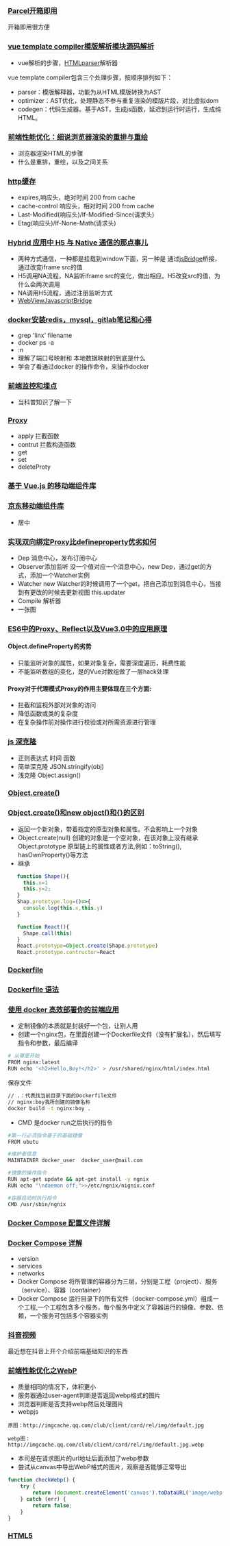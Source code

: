 ### [Parcel开箱即用](https://parceljs.org/getting_started.html)
开箱即用很方便

### [vue template compiler模版解析模块源码解析](https://blog.csdn.net/u014787301/article/details/85842963)
- vue解析的步骤，[HTMLparser](http://erik.eae.net/simplehtmlparser/)解析器

vue template compiler包含三个处理步骤，按顺序排列如下：
- parser：模版解释器，功能为从HTML模版转换为AST
- optimizer：AST优化，处理静态不参与重复渲染的模版片段，对比虚拟dom
- codegen：代码生成器。基于AST，生成js函数，延迟到运行时运行，生成纯HTML。

### [前端性能优化：细说浏览器渲染的重排与重绘](http://www.imooc.com/article/45936)
- 浏览器渲染HTML的步骤
- 什么是重排，重绘，以及之间关系

### [http缓存](https://mp.weixin.qq.com/s/vI2bxaFsFSB5rGC4Bkr8vQ)
- expires,响应头，绝对时间  200  from cache
- cache-control 响应头，相对时间 200  from cache
- Last-Modified(响应头)/If-Modified-Since(请求头)
- Etag(响应头)/If-None-Math(请求头)

### [Hybrid 应用中 H5 与 Native 通信的那点事儿](https://mp.weixin.qq.com/s/bq_i1KONEvmz5tZ2obKC5Q)
- 两种方式通信，一种都是挂载到window下面，另一种是 通过[jsBridge](https://github.com/lzyzsd/JsBridge)桥接，通过改变iframe src的值
- H5调用NA流程，NA监听iframe src的变化，做出相应。H5改变src的值，为什么会两次调用
- NA调用H5流程，通过注册监听方式
- [WebViewJavascriptBridge](https://github.com/marcuswestin/WebViewJavascriptBridge)

### [docker安装redis，mysql，gitlab笔记和心得](../../docs/docker/README.md)
- grep 'linx' filename
- docker ps -a
- :n
- 理解了端口号映射和 本地数据映射的到底是什么
- 学会了看通过docker 的操作命令，来操作docker


### [前端监控和埋点](https://juejin.im/post/5e9052916fb9a03c9843284f?utm_source=gold_browser_extension)
- 当科普知识了解一下



### [Proxy](https://developer.mozilla.org/zh-CN/docs/Web/JavaScript/Reference/Global_Objects/Proxy#%E7%A4%BA%E4%BE%8B)
- apply 拦截函数
- contrut 拦截构造函数
- get
- set
- deleteProty

### [基于 Vue.js 的移动端组件库](http://mint-ui.github.io/#!/zh-cn)
### [京东移动端组件库](http://nutui.jd.com/#/Button)
- 居中

### [实现双向绑定Proxy比defineproperty优劣如何](https://www.jianshu.com/p/2df6dcddb0d7)
- Dep 消息中心，发布订阅中心
- Observer添加监听 没一个值对应一个消息中心，new Dep，通过get的方式，添加一个Watcher实例
- Watcher new Watcher的时候调用了一个get，把自己添加到消息中心，当接到有更改的时候去更新视图 this.updater
- Compile 解析器
- 一张图

### [ES6中的Proxy、Reflect以及Vue3.0中的应用原理](https://blog.csdn.net/Creabine/article/details/87811207)
#### Object.defineProperty的劣势
- 只能监听对象的属性，如果对象复杂，需要深度遍历，耗费性能
- 不能监听数组的变化，是的Vue对数组做了一层hack处理
#### Proxy对于代理模式Proxy的作用主要体现在三个方面:
- 拦截和监视外部对对象的访问
- 降低函数或类的复杂度
- 在复杂操作前对操作进行校验或对所需资源进行管理

### [js 深克隆](https://blog.csdn.net/lyt_angularjs/article/details/86599820)
- 正则表达式  时间  函数
- 简单深克隆 JSON.stringify(obj)
- 浅克隆 Object.assign()

### [Object.create()](https://developer.mozilla.org/zh-CN/docs/Web/JavaScript/Reference/Global_Objects/Object/create)
### [Object.create()和new object()和{}的区别](https://www.cnblogs.com/leijee/p/7490822.html)
- 返回一个新对象，带着指定的原型对象和属性。不会影响上一个对象
- Object.create(null) 创建的对象是一个空对象，在该对象上没有继承 Object.prototype 原型链上的属性或者方法,例如：toString(), hasOwnProperty()等方法
- 继承
```javascript
   function Shape(){
     this.x=1
     this.y=2;
   }
   Shap.prototype.log=()=>{
     console.log(this.x,this.y)
   }

   function React(){
     Shape.call(this)
   }
   React.prototype=Object.create(Shape.prototype)
   React.prototype.contructor=React
```

### [Dockerfile](https://www.cnblogs.com/boshen-hzb/p/6400272.html)
### [Dockerfile 语法](https://www.jianshu.com/p/5f4b1ade9dfc)
### [使用 docker 高效部署你的前端应用](https://mp.weixin.qq.com/s/ykyqb2clrYsWkCvR4k3KYA)
- 定制镜像的本质就是封装好一个包，让别人用
- 创建一个nginx包，在里面创建一个Dockerfile文件（没有扩展名），然后填写指令和参数，最后编译
``` bash
# 从哪里开始
FROM nginx:latest
RUN echo '<h2>Hello,Boy!</h2>' > /usr/shared/nginx/html/index.html
```
保存文件
```bash
// .：代表找当前目录下面的Dockerfile文件
// nginx:boy我所创建的镜像名称
docker build -t nginx:boy .
```
- CMD 是docker run之后执行的指令
```bash
#第一行必须指令基于的基础镜像
FROM ubutu

#维护者信息
MAINTAINER docker_user  docker_user@mail.com

#镜像的操作指令
RUN apt-get update && apt-get install -y ngnix 
RUN echo "\ndaemon off;">>/etc/ngnix/nignix.conf

#容器启动时执行指令
CMD /usr/sbin/ngnix
```
### [Docker Compose 配置文件详解](https://www.jianshu.com/p/2217cfed29d7)
### [Docker Compose 详解](https://www.jianshu.com/p/658911a8cff3)
- version
- services
- networks
- Docker Compose 将所管理的容器分为三层，分别是工程（project）、服务（service）、容器（container）
- Docker Compose 运行目录下的所有文件（docker-compose.yml）组成一个工程,一个工程包含多个服务，每个服务中定义了容器运行的镜像、参数、依赖，一个服务可包括多个容器实例

### [抖音视频](https://zhuanlan.zhihu.com/p/85262283)
最近想在抖音上开个介绍前端基础知识的东西

### [前端性能优化之WebP](https://www.jianshu.com/p/101b047c1146)
- 质量相同的情况下，体积更小
- 服务器通过user-agent判断是否返回webp格式的图片
- 浏览器判断是否支持webp然后处理图片
- webpjs
``` text
原图：http://imgcache.qq.com/club/client/card/rel/img/default.jpg

webp图：http://imgcache.qq.com/club/client/card/rel/img/default.jpg.webp
```
- 本司是在请求图片的url地址后面添加了webp参数
- 尝试从canvas中导出WebP格式的图片，观察是否能够正常导出
```javascript
function checkWebp() {
    try {
        return (document.createElement('canvas').toDataURL('image/webp').indexOf('data:image/webp') == 0);
    } catch (err) {
        return false;
    }
}
```


### [HTML5 <script> 标签里的 crossorigin 属性到底有什么用？](https://www.chrisyue.com/what-the-hell-is-crossorigin-attribute-in-html-script-tag.html)
```bash
当引入跨域的脚本（比如用了 apis.google.com 上的库文件）时，如果这个脚本有错误，因为浏览器的限制（根本原因是协议的规定），是拿不到错误信息的。当本地尝试使用 window.onerror 去记录脚本的错误时，跨域脚本的错误只会返回 Script error。  
  而 HTML5 新的规定，是可以允许本地获取到跨域脚本的错误信息的，但有两个条件：一是跨域脚本的服务器必须通过 Access-Control-Allow-Origin 头信息允许当前域名可以获取错误信息，二是网页里的 script 标签也必须指明 src 属性指定的地址是支持跨域的地址，也就是 crossorigin 属性
```
```bash
anonymous：如果使用这个值的话就会在请求中的header中的带上Origin属性，但请求不会带上cookie和其他的一些认证信息。
use-credentials：这个就同时会在跨域请求中带上cookie和其他的一些认证信息。
在使用这两个值时都需要server端在response的header中带上Access-Control-Allow-Credentials属性。
可以通过server的配置文件来开启这个属性：server开启Access-Control-Allow-Credentials
```

### [Head标签里面的dns-prefetch，preconnect，prefetch和prerender](https://segmentfault.com/a/1190000011065339)
### [head头部的一些配置信息](https://github.com/Amery2010/HEAD)
### [Google的结构化测试工具]()
- dns-prefetch 提前dns解析
- preconnect  提前进行TCP三次握手链接
- prefetch 提前获取资源，但不解析
- prerender 提前解析


### [正则表达式大全](https://github.com/any86/any-rule)

### [动态增减表单、表单验证](https://blog.csdn.net/Mr_EvanChen/article/details/83115954)
- 验证表单


### [客户端接收服务端消息推送sockjs-client的使用](https://blog.csdn.net/nongshuqiner/article/details/78792079)
### [在vue中使用SockJS实现webSocket通信](https://www.jianshu.com/p/b8aa70bf1340)
- sockjs-client 实时接收服务器推送的消息

### [Puppeteer-无头浏览器简介](https://zhuanlan.zhihu.com/p/40103840)
### [无头浏览器Puppeteer初探](https://zhuanlan.zhihu.com/p/30203613)
- 我们日常使用浏览器的步骤为：启动浏览器、打开一个网页、进行交互。而无头浏览器指的是我们使用脚本来执行以上过程的浏览器，能模拟真实的浏览器使用

```bash
111